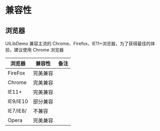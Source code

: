 # 兼容性

## 浏览器

UILibDemo 兼容主流的 Chrome、Firefox、IE11+浏览器，为了获得最佳的体验，建议使用 Chrome 浏览器

| 浏览器   | 兼容性   | 备注 |
| -------- | -------- | ---- |
| FireFox  | 完美兼容 |      |
| Chrome   | 完美兼容 |      |
| IE11+    | 完美兼容 |      |
| IE9/IE10 | 部分兼容 |      |
| IE7/IE8/ | 不兼容   |      |
| Opera    | 完美兼容 |      |
